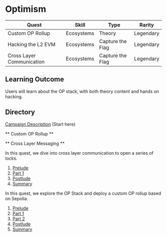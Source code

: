 # Optimism

| Quest                     | Skill      | Type             | Rarity    |
| ------------------------- | ---------- | ---------------- | --------- |
| Custom OP Rollup          | Ecosystems | Theory           | Legendary |
| Hacking the L2 EVM        | Ecosystems | Capture the Flag | Legendary |
| Cross Layer Communication | Ecosystems | Capture the Flag | Legendary |

## Learning Outcome

Users will learn about the OP stack, with both theory content and hands on hacking.

## Directory

[Campaign Description](./description.md) (Start here)

** Custom OP Rollup **

** Cross Layer Messaging **

In this quest, we dive into cross layer communication to open a series of locks.

1. [Prelude](./cross-layer-messaging/description/prelude.md)
2. [Part 1](./cross-layer-messaging/description/part1.md)
3. [Postlude](./cross-layer-messaging/description/postlude.md)
4. [Summary](./cross-layer-messaging/description/summary.md)

In this quest, we explore the OP Stack and deploy a custom OP rollup based on Sepolia.

1. [Prelude](./custom-op-rollup/description/prelude.md)
2. [Part 1](./custom-op-rollup/description/part1.md)
3. [Part 2](./custom-op-rollup/description/part2.md)
4. [Postlude](./custom-op-rollup/description/postlude.md)
5. [Summary](./custom-op-rollup/description/summary.md)
